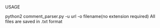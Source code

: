 USAGE

python2 comment_parser.py -u url -o filename(no extension required)
All files are saved in .txt format
